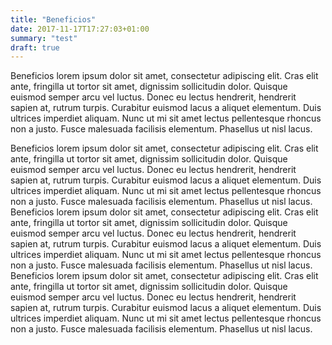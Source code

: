 ```yaml
---
title: "Beneficios"
date: 2017-11-17T17:27:03+01:00
summary: "test"
draft: true
---
```


Beneficios lorem ipsum dolor sit amet, consectetur adipiscing elit. Cras elit ante, fringilla ut tortor sit amet, dignissim sollicitudin dolor. Quisque euismod semper arcu vel luctus. Donec eu lectus hendrerit, hendrerit sapien at, rutrum turpis. Curabitur euismod lacus a aliquet elementum. Duis ultrices imperdiet aliquam. Nunc ut mi sit amet lectus pellentesque rhoncus non a justo. Fusce malesuada facilisis elementum. Phasellus ut nisl lacus.

Beneficios lorem ipsum dolor sit amet, consectetur adipiscing elit. Cras elit ante, fringilla ut tortor sit amet, dignissim sollicitudin dolor. Quisque euismod semper arcu vel luctus. Donec eu lectus hendrerit, hendrerit sapien at, rutrum turpis. Curabitur euismod lacus a aliquet elementum. Duis ultrices imperdiet aliquam. Nunc ut mi sit amet lectus pellentesque rhoncus non a justo. Fusce malesuada facilisis elementum. Phasellus ut nisl lacus.
Beneficios lorem ipsum dolor sit amet, consectetur adipiscing elit. Cras elit ante, fringilla ut tortor sit amet, dignissim sollicitudin dolor. Quisque euismod semper arcu vel luctus. Donec eu lectus hendrerit, hendrerit sapien at, rutrum turpis. Curabitur euismod lacus a aliquet elementum. Duis ultrices imperdiet aliquam. Nunc ut mi sit amet lectus pellentesque rhoncus non a justo. Fusce malesuada facilisis elementum. Phasellus ut nisl lacus.
Beneficios lorem ipsum dolor sit amet, consectetur adipiscing elit. Cras elit ante, fringilla ut tortor sit amet, dignissim sollicitudin dolor. Quisque euismod semper arcu vel luctus. Donec eu lectus hendrerit, hendrerit sapien at, rutrum turpis. Curabitur euismod lacus a aliquet elementum. Duis ultrices imperdiet aliquam. Nunc ut mi sit amet lectus pellentesque rhoncus non a justo. Fusce malesuada facilisis elementum. Phasellus ut nisl lacus.
